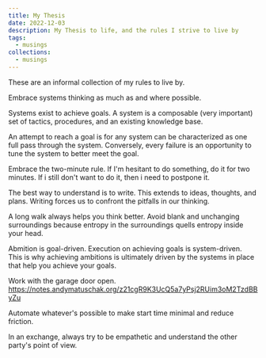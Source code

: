 ```yaml
---
title: My Thesis
date: 2022-12-03
description: My Thesis to life, and the rules I strive to live by
tags:
  - musings
collections:
  - musings
---
```


These are an informal collection of my rules to live by.

Embrace systems thinking as much as and where possible.

Systems exist to achieve goals. A system is a composable (very important) set of
tactics, procedures, and an existing knowledge base.

An attempt to reach a goal is for any system can be characterized as one full
pass through the system. Conversely, every failure is an opportunity to tune the
system to better meet the goal.

Embrace the two-minute rule. If I'm hesitant to do something, do it for two
minutes. If i still don't want to do it, then i need to postpone it.

The best way to understand is to write. This extends to ideas, thoughts, and
plans. Writing forces us to confront the pitfalls in our thinking.

A long walk always helps you think better. Avoid blank and unchanging
surroundings because entropy in the surroundings quells entropy inside your
head.

Abmition is goal-driven. Execution on achieving goals is system-driven. This is
why achieving ambitions is ultimately driven by the systems in place that help
you achieve your goals.

Work with the garage door open.
https://notes.andymatuschak.org/z21cgR9K3UcQ5a7yPsj2RUim3oM2TzdBByZu

Automate whatever's possible to make start time minimal and reduce friction.

In an exchange, always try to be empathetic and understand the other party's
point of view.

